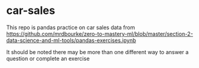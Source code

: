 # car-sales
This repo is pandas practice on car sales data from 
https://github.com/mrdbourke/zero-to-mastery-ml/blob/master/section-2-data-science-and-ml-tools/pandas-exercises.ipynb

It should be noted there may be more than one different way to answer a question or complete an exercise
